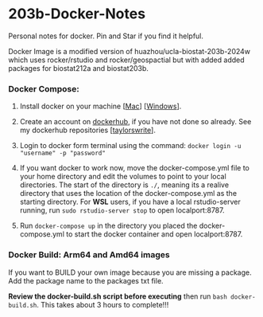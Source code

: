 # 203b-Docker-Notes
Personal notes for docker. Pin and Star if you find it helpful.

Docker Image is a modified version of huazhou/ucla-biostat-203b-2024w which uses rocker/rstudio and rocker/geospactial but with added added packages for biostat212a and biostat203b.

### Docker Compose:

1. Install docker on your machine [[Mac](https://docs.docker.com/desktop/install/mac-install/)] [[Windows](https://docs.docker.com/desktop/wsl/)].

2. Create an account on [dockerhub](https://hub.docker.com/), if you have not done so already.
See my dockerhub repositories [[taylorswrite](https://hub.docker.com/u/taylorswrite)].

3. Login to docker form terminal using the command: 
`docker login -u "username" -p "password"`

4. If you want docker to work now, move the docker-compose.yml file to your home
directory and edit the volumes to point to your local directories. The start of
the  directory is `./`, meaning its a realive directory that uses the location
of the docker-compose.yml as the starting directory. For **WSL** users, if you have a local
rstudio-server running, run `sudo rstudio-server stop` to open localport:8787.

5. Run `docker-compose up` in the directory you placed the docker-compose.yml to start the docker container and open localport:8787.

### Docker Build: Arm64 and Amd64 images

If you want to BUILD your own image because you are missing a package. Add the package name to the packages txt file. 

**Review the docker-build.sh script before executing** then run `bash docker-build.sh`.
This takes about 3 hours to complete!!!

